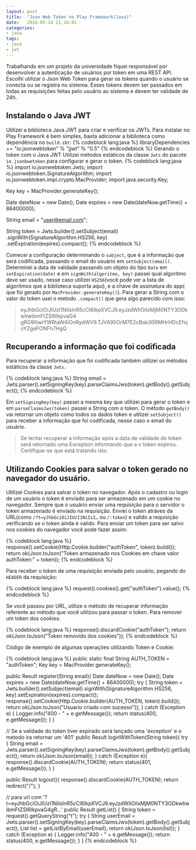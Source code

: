```yaml
---
layout: post
title:  "Json Web Token no Play Framework(Java)"
date:   2016-05-24 21:16:01
categories:
- java
tags:
- java
- jwt
---
```

Trabalhando em um projeto da universidade fiquei responsável por desenvolver a autenticação de usuários por token em uma REST API. Escolhi utilizar o Json Web Token para gerar os tokens quando o usuário se conecta ou se registra no sistema. Esses tokens devem ser passados em todas as requisições feitas pelo usuário ao sistema e devem ter validade de 24h.

## Instalando o Java JWT

Utilizei a biblioteca Java JWT para criar e verificar os JWTs. Para instalar no Play Framework é bem simples, basta adicionar a biblioteca como dependência no `build.sbt`:
{% codeblock lang:java %}
libraryDependencies += "io.jsonwebtoken" % "jjwt" % "0.5"
{% endcodeblock %}
Gerando o token com o Java JWT
Utilizei métodos estáticos da classe `Jwts` do pacote `io.jsonbwetoken` para configurar e gerar o token.
{% codeblock lang:java %}
import io.jsonwebtoken.Jwts;
import io.jsonwebtoken.SignatureAlgorithm;
import io.jsonwebtoken.impl.crypto.MacProvider;
import java.security.Key;

Key key = MacProvider.generateKey();

Date dateNow = new Date();
Date expires = new Date(dateNow.getTime() + 86400000);

String email = "user@email.com";

String token = Jwts.builder().setSubject(email)
                             .signWith(SignatureAlgorithm.HS256, key)
                             .setExpiration(expires).compact();
{% endcodeblock %}

Comecei a configuração determinando o `subject`, que é a informação que será codificada, passando o email do usuário em `setSubject(email)`. Determinei a data de validade passando um objeto do tipo `Date` em `setExpiration(date)` e em `signWith(algoritmo, key)` passei qual algoritmo deve ser usado, nesse caso utilizei `HS256`(você pode ver a lista de algoritmos que a biblioteca suporta aqui), e a chave de assinatura do app( que foi gerado por `MacProvider.generateKey()`). Para gerar a String com o valor do token usei o metodo `.compact()` que gera algo parecido com isso:

> eyJhbGciOiJIUzI1NiIsInR5cCI6IkpXVCJ9.eyJzdWIiOiIxMjM0NTY3ODkwIiwibmFtZSI6IkpvaG4
gRG9lIiwiYWRtaW4iOnRydWV9.TJVA95OrM7E2cBab30RMHrHDcEfxjoYZgeFONFh7HgQ

## Recuperando a informação que foi codificada

Para recuperar a informação que foi codificada também utilizei os métodos estáticos da classe `Jwts`.

{% codeblock lang:java %}
String email = Jwts.parser().setSigningKey(key).parseClaimsJws(token).getBody().getSubject();
{% endcodeblock %}

Em `setSigningKey(key)` passei a mesma key que utilizei para gerar o token e em `parseClaimsJws(token)` passei a String com o token. O método `getBody()` vai retornar um objeto como todos os dados token e utilizei `setSubject()` para receber a informação que foi codificada, nesse caso o email do usuário.

> Se tentar recuperar a informação após a data de validade do token será retornado uma Exception informando que a o token expirou. Certifique-se que está tratando isto.

## Utilizando Cookies para salvar o token gerado no navegador do usuário.

Utilizei Cookies para salvar o token no navegador. Após o cadastro ou login de um usuário o token é enviado para ser armazenado em um cookie no navegador. Sempre que o usuário enviar uma requisição para o servidor o token armazenado é enviado na requisição. Enviei o token atráves da URL(como `/?t=yJhbGciOiJIUzI1NiIsI…` ou `/:token`) e valido a requisição verificando se o token ainda é valido.
Para enviar um token para ser salvo nos cookies do navegador você pode fazer assim:

{% codeblock lang:java %}
response().setCookie(Http.Cookie.builder("authToken", token).build());
return ok(Json.toJson("Token armazenado nos Cookies em chave valor authToken:" + token));
{% endcodeblock %}

Para receber o token de uma requisição enviada pelo usuário, pegando do `HEADER` da requisição:

{% codeblock lang:java %}
request().cookies().get("authToken").value();
{% endcodeblock %}

Se você passou por URL, utilize o método de recuperar informação referente ao método que você utilizou para passar o token.
Para remover um token dos cookies:

{% codeblock lang:java %}
response().discardCookie("authToken");
return ok(Json.toJson("Token removido dos cookies"));
{% endcodeblock %}

Código de exemplo de algumas operações utilizando Token e Cookie:

{% codeblock lang:java %}
public static final String AUTH_TOKEN = "authToken";
Key key = MacProvider.generateKey();

public Result register(String email){
	Date dateNow = new Date();
	Date expires = new Date(dateNow.getTime() + 86400000);
	try {
		String token = Jwts.builder().setSubject(email).signWith(SignatureAlgorithm.HS256, key).setExpiration(expires).compact();
		response().setCookie(Http.Cookie.builder(AUTH_TOKEN, token).build());
		return ok(Json.toJson("Usuario criado com sucesso"));
	} catch (Exception e) {
		Logger.info("400 - " + e.getMessage());
		return status(400, e.getMessage());
	}
}

// Se a validade do token tiver expirado será lançado uma 'exception' e o metodo ira retornar um '401'
public Result loginWithToken(String token){
	try {
		String email = Jwts.parser().setSigningKey(key).parseClaimsJws(token).getBody().getSubject();
		return ok(Json.toJson(email));
	} catch (Exception e){
		response().discardCookie(AUTH_TOKEN);
		return status(401, e.getMessage());
	}
}

public Result logout(){
	response().discardCookie(AUTH_TOKEN);
	return redirect("/");
}

// para url com '?t=eyJhbGciOiJIUzI1NiIsInR5cCI6IkpXVCJ9.eyJzdWIiOiIxMjM0NTY3ODkwIiwibmFtZSI6IkpvaG4gR...'
public Result getList() {
	String token = request().getQueryString("t");
	try {
		String userEmail = Jwts.parser().setSigningKey(key).parseClaimsJws(token).getBody().getSubject();
		List list = getListByEmail(userEmail);
		return ok(Json.toJson(list));
	} catch (Exception e) {
		Logger.info("400 - " + e.getMessage());
		return status(400, e.getMessage());
	}
}
{% endcodeblock %}
